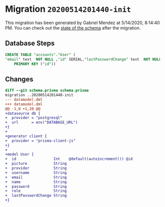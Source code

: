 # Migration `20200514201440-init`

This migration has been generated by Gabriel Mendez at 5/14/2020, 8:14:40 PM.
You can check out the [state of the schema](./schema.prisma) after the migration.

## Database Steps

```sql
CREATE TABLE "accounts"."User" (
"email" text  NOT NULL ,"id" SERIAL,"lastPasswordChange" text  NOT NULL ,"name" text  NOT NULL ,"password" text  NOT NULL ,"picture" text  NOT NULL ,"provider" text  NOT NULL ,"role" text  NOT NULL ,"username" text  NOT NULL ,
    PRIMARY KEY ("id"))
```

## Changes

```diff
diff --git schema.prisma schema.prisma
migration ..20200514201440-init
--- datamodel.dml
+++ datamodel.dml
@@ -1,0 +1,20 @@
+datasource db {
+  provider = "postgresql"
+  url      = env("DATABASE_URL")
+}
+
+generator client {
+  provider = "prisma-client-js"
+}
+
+model User {
+  id                 Int    @default(autoincrement()) @id
+  picture            String
+  provider           String
+  username           String
+  email              String
+  name               String
+  password           String
+  role               String
+  lastPasswordChange String
+}
```
